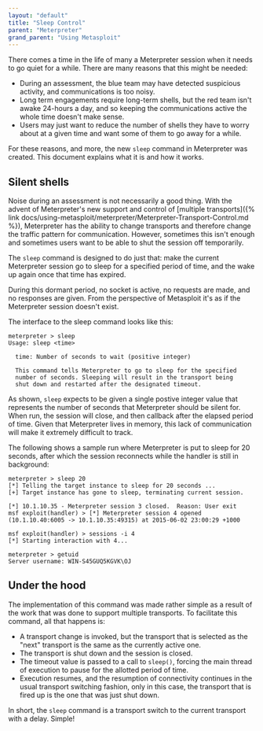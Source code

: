 ```yaml
---
layout: "default"
title: "Sleep Control"
parent: "Meterpreter"
grand_parent: "Using Metasploit"
---
```


There comes a time in the life of many a Meterpreter session when it needs to go quiet for a while. There are many reasons that this might be needed:

* During an assessment, the blue team may have detected suspicious activity, and communications is too noisy.
* Long term engagements require long-term shells, but the red team isn't awake 24-hours a day, and so keeping the communications active the whole time doesn't make sense.
* Users may just want to reduce the number of shells they have to worry about at a given time and want some of them to go away for a while.

For these reasons, and more, the new `sleep` command in Meterpreter was created. This document explains what it is and how it works.

## Silent shells

Noise during an assessment is not necessarily a good thing. With the advent of Meterpreter's new support and control of [multiple transports]({% link docs/using-metasploit/meterpreter/Meterpreter-Transport-Control.md %}), Meterpreter has the ability to change transports and therefore change the traffic pattern for communication. However, sometimes this isn't enough and sometimes users want to be able to shut the session off temporarily.

The `sleep` command is designed to do just that: make the current Meterpreter session go to sleep for a specified period of time, and the wake up again once that time has expired.

During this dormant period, no socket is active, no requests are made, and no responses are given. From the perspective of Metasploit it's as if the Meterpreter session doesn't exist.

The interface to the sleep command looks like this:

```
meterpreter > sleep
Usage: sleep <time>

  time: Number of seconds to wait (positive integer)

  This command tells Meterpreter to go to sleep for the specified
  number of seconds. Sleeping will result in the transport being
  shut down and restarted after the designated timeout.
```

As shown, `sleep` expects to be given a single postive integer value that represents the number of seconds that Meterpreter should be silent for. When run, the session will close, and then callback after the elapsed period of time. Given that Meterpreter lives in memory, this lack of communication will make it extremely difficult to track.

The following shows a sample run where Meterpreter is put to sleep for 20 seconds, after which the session reconnects while the handler is still in background:

```
meterpreter > sleep 20
[*] Telling the target instance to sleep for 20 seconds ...
[+] Target instance has gone to sleep, terminating current session.

[*] 10.1.10.35 - Meterpreter session 3 closed.  Reason: User exit
msf exploit(handler) > [*] Meterpreter session 4 opened (10.1.10.40:6005 -> 10.1.10.35:49315) at 2015-06-02 23:00:29 +1000

msf exploit(handler) > sessions -i 4
[*] Starting interaction with 4...

meterpreter > getuid
Server username: WIN-S45GUQ5KGVK\OJ
```

## Under the hood

The implementation of this command was made rather simple as a result of the work that was done to support multiple transports. To facilitate this command, all that happens is:

* A transport change is invoked, but the transport that is selected as the "next" transport is the same as the currently active one.
* The transport is shut down and the session is closed.
* The timeout value is passed to a call to `sleep()`, forcing the main thread of execution to pause for the allotted period of time.
* Execution resumes, and the resumption of connectivity continues in the usual transport switching fashion, only in this case, the transport that is fired up is the one that was just shut down.

In short, the `sleep` command is a transport switch to the current transport with a delay. Simple!
